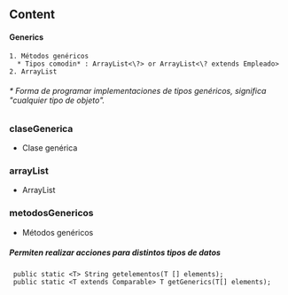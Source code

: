 ## Content ##

#### Generics
    1. Métodos genéricos
      * Tipos comodin* : ArrayList<\?> or ArrayList<\? extends Empleado>
    2. ArrayList

<h6>* Forma de programar implementaciones de tipos genéricos, significa "cualquier tipo de objeto". </h6>

### claseGenerica

  - Clase genérica

### arrayList

  - ArrayList

### metodosGenericos

  - Métodos genéricos

<h5>Permiten realizar acciones para distintos tipos de datos</h5>

```
 public static <T> String getelementos(T [] elements);
 public static <T extends Comparable> T getGenerics(T[] elements);
```
